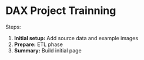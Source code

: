 <h1>DAX Project Trainning</h1>

Steps:

1. <b>Initial setup:</b> Add source data and example images
2. <b>Prepare:</b> ETL phase
2. <b>Summary:</b> Build initial page